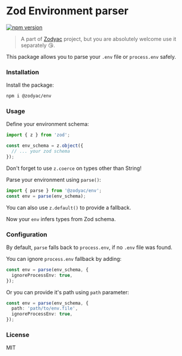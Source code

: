 # Zod Environment parser

[![npm version](https://badge.fury.io/js/%40zodyac%2Fenv.svg)](https://badge.fury.io/js/%40zodyac%2Fenv)

> A part of [Zodyac](https://npmjs.com/org/zodyac) project, but you are absolutely welcome use it separately 😘.

This package allows you to parse your ```.env``` file or ```process.env``` safely.

### Installation
Install the package:

```bash
npm i @zodyac/env
 ```

### Usage
Define your environment schema:
```typescript
import { z } from 'zod';

const env_schema = z.object({
  // ... your zod schema
});
```
Don't forget to use ``` z.coerce ``` on types other than String!

Parse your environment using ```parse()```:

```typescript
import { parse } from '@zodyac/env';
const env = parse(env_schema);
```

You can also use ```z.default()``` to provide a fallback.


Now your ```env``` infers types from Zod schema.

### Configuration
By default, ```parse``` falls back to ```process.env```, if no ```.env``` file was found.

You can ignore ```process.env``` fallback by adding:
```typescript
const env = parse(env_schema, {
  ignoreProcessEnv: true,
});
```

Or you can provide it's path using ```path``` parameter:

```typescript
const env = parse(env_schema, {
  path: 'path/to/env.file',
  ignoreProcessEnv: true,
});
```

### License
MIT
